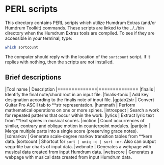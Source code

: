 PERL scripts
====================

This directory contains PERL scripts which utilize Humdrum Extras (and/or Humdrum Toolkit)
commands.  These scripts are linked to the ../../bin directory when the Humdrum Extras
tools are compiled.  To see if they are accessible in your terminal, type:

```bash
which sortcount
```

The computer should reply with the location of the `sortcount` script.  If it replies
with nothing, then the scripts are not installed.


Brief descriptions
-------------------


|Tool name     | Description
|==============|==============
|finalis       | Identify the final note/chord root in an input file.
|finalis-tonic | Add key designation according to the finalis note of input file.
|gptab2str     | Convert Guitar Pro ASCII tab to **str representation.
|hummath       | Perform mathematical operations on one or more spines.
|introspect    | Search a work for repeated patterns that occur within the work.
|lyrics        | Extract lyric text from **text spines in musical scores.
|motion        | Count occurrences of similar, contrary and oblique motion in counterpoint modules.
|partjoin      | Merge multiple parts into a single score (preserving grace notes).
|sdmarkov      | Generate scale-degree markov transition tables from **kern data.
|sortcount     | Shortcut for `sort | uniq -c | sort -nr`.  Also can output vega-lite bar charts of input data.
|webnote       | Generates a webpage with musical data created from input Humdrum data.
|webscore      | Generates a webpage with musical data created from input Humdrum data.




